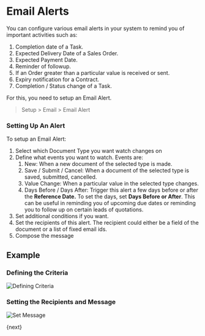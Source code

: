 # Email Alerts

You can configure various email alerts in your system to remind you of important activities such as:

1. Completion date of a Task.
1. Expected Delivery Date of a Sales Order.
1. Expected Payment Date.
1. Reminder of followup.
1. If an Order greater than a particular value is received or sent.
1. Expiry notification for a Contract.
1. Completion / Status change of a Task.

For this, you need to setup an Email Alert.

> Setup > Email > Email Alert

### Setting Up An Alert

To setup an Email Alert:

1. Select which Document Type you want watch changes on
1. Define what events you want to watch. Events are:
	1. New: When a new document of the selected type is made.
	2. Save / Submit / Cancel: When a document of the selected type is saved, submitted, cancelled.
	3. Value Change: When a particular value in the selected type changes.
	4. Days Before / Days After: Trigger this alert a few days before or after the **Reference Date.** To set the days, set **Days Before or After**. This can be useful in reminding you of upcoming due dates or reminding you to follow up on certain leads of quotations.
1. Set additional conditions if you want.
1. Set the recipients of this alert. The recipient could either be a field of the document or a list of fixed email ids.
1. Compose the message

## Example

### Defining the Criteria

<img class="screenshot" alt="Defining Criteria" src="/assets/manual_erpnext_com/img/setup/email/email-alert-1.png">

### Setting the Recipients and Message

<img class="screenshot" alt="Set Message" src="/assets/manual_erpnext_com/img/setup/email/email-alert-2.png">

{next}
